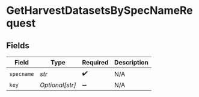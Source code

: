# GetHarvestDatasetsBySpecNameRequest


## Fields

| Field              | Type               | Required           | Description        |
| ------------------ | ------------------ | ------------------ | ------------------ |
| `specname`         | *str*              | :heavy_check_mark: | N/A                |
| `key`              | *Optional[str]*    | :heavy_minus_sign: | N/A                |